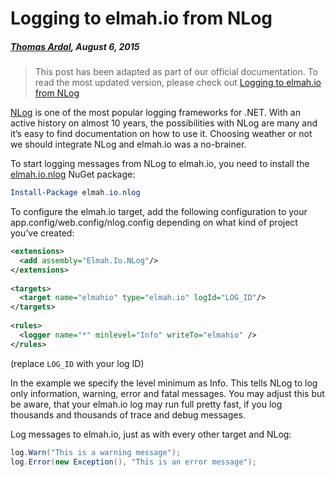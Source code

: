 # Logging to elmah.io from NLog##### [Thomas Ardal](http://elmah.io/about/), August 6, 2015> This post has been adapted as part of our official documentation. To read the most updated version, please check out [Logging to elmah.io from NLog](https://docs.elmah.io/logging-to-elmah-io-from-nlog/)[NLog](http://nlog-project.org/) is one of the most popular logging frameworks for .NET. With an active history on almost 10 years, the possibilities with NLog are many and it’s easy to find documentation on how to use it. Choosing weather or not we should integrate NLog and elmah.io was a no-brainer.To start logging messages from NLog to elmah.io, you need to install the [elmah.io.nlog](https://www.nuget.org/packages/elmah.io.nlog/) NuGet package:```powershellInstall-Package elmah.io.nlog```To configure the elmah.io target, add the following configuration to your app.config/web.config/nlog.config depending on what kind of project you’ve created:```xml<extensions>  <add assembly="Elmah.Io.NLog"/></extensions> <targets>  <target name="elmahio" type="elmah.io" logId="LOG_ID"/></targets> <rules>  <logger name="*" minlevel="Info" writeTo="elmahio" /></rules>```(replace `LOG_ID` with your log ID)In the example we specify the level minimum as Info. This tells NLog to log only information, warning, error and fatal messages. You may adjust this but be aware, that your elmah.io log may run full pretty fast, if you log thousands and thousands of trace and debug messages.Log messages to elmah.io, just as with every other target and NLog:```csharplog.Warn("This is a warning message");log.Error(new Exception(), "This is an error message");```